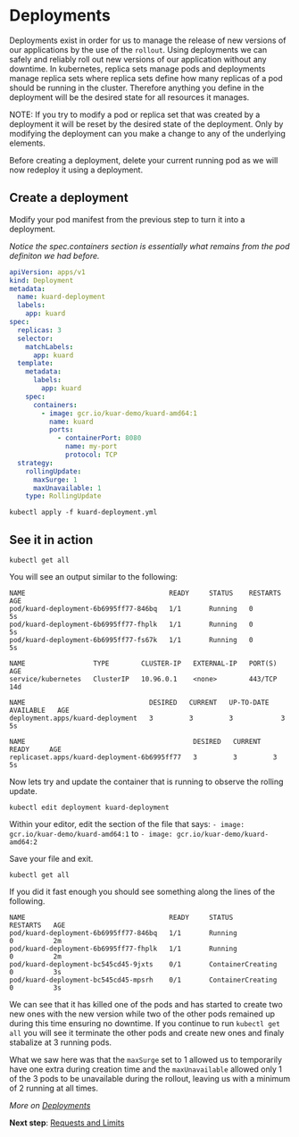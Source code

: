 # Deployments
Deployments exist in order for us to manage the release of new versions of our applications by the use of the `rollout`.
Using deployments we can safely and reliably roll out new versions of our application without any downtime.
In kubernetes, replica sets manage pods and deployments manage replica sets where replica sets define how many replicas of a pod should be running in the cluster. Therefore anything you define in the deployment will be the desired state for all resources it manages.

NOTE: If you try to modify a pod or replica set that was created by a deployment it will be reset by the desired state of the deployment. Only by modifying the deployment can you make a change to any of the underlying elements.

Before creating a deployment, delete your current running pod as we will now redeploy it using a deployment.

## Create a deployment
Modify your pod manifest from the previous step to turn it into a deployment.

*Notice the spec.containers section is essentially what remains from the pod definiton we had before.*
```yaml
apiVersion: apps/v1
kind: Deployment
metadata:
  name: kuard-deployment
  labels:
    app: kuard
spec:
  replicas: 3
  selector:
    matchLabels:
      app: kuard
  template:
    metadata:
      labels:
        app: kuard
    spec:
      containers:
        - image: gcr.io/kuar-demo/kuard-amd64:1
          name: kuard
          ports:
            - containerPort: 8080
              name: my-port
              protocol: TCP
  strategy:
    rollingUpdate:
      maxSurge: 1
      maxUnavailable: 1
    type: RollingUpdate
```
```
kubectl apply -f kuard-deployment.yml
```


## See it in action
```
kubectl get all
```
You will see an output similar to the following:
```
NAME                                    READY     STATUS    RESTARTS   AGE
pod/kuard-deployment-6b6995ff77-846bq   1/1       Running   0          5s
pod/kuard-deployment-6b6995ff77-fhplk   1/1       Running   0          5s
pod/kuard-deployment-6b6995ff77-fs67k   1/1       Running   0          5s

NAME                 TYPE        CLUSTER-IP   EXTERNAL-IP   PORT(S)   AGE
service/kubernetes   ClusterIP   10.96.0.1    <none>        443/TCP   14d

NAME                               DESIRED   CURRENT   UP-TO-DATE   AVAILABLE   AGE
deployment.apps/kuard-deployment   3         3         3            3           5s

NAME                                          DESIRED   CURRENT   READY     AGE
replicaset.apps/kuard-deployment-6b6995ff77   3         3         3         5s
```


Now lets try and update the container that is running to observe the rolling update.

```
kubectl edit deployment kuard-deployment
```
Within your editor, edit the section of the file that says:
`- image: gcr.io/kuar-demo/kuard-amd64:1` to `- image: gcr.io/kuar-demo/kuard-amd64:2`

Save your file and exit.

```
kubectl get all
```

If you did it fast enough you should see something along the lines of the following.
```
NAME                                    READY     STATUS              RESTARTS   AGE
pod/kuard-deployment-6b6995ff77-846bq   1/1       Running             0          2m
pod/kuard-deployment-6b6995ff77-fhplk   1/1       Running             0          2m
pod/kuard-deployment-bc545cd45-9jxts    0/1       ContainerCreating   0          3s
pod/kuard-deployment-bc545cd45-mpsrh    0/1       ContainerCreating   0          3s
```
We can see that it has killed one of the pods and has started to create two new ones with the new version while two of the
other pods remained up during this time ensuring no downtime.
If you continue to run `kubectl get all` you will see it terminate the other pods and create new ones and finaly stabalize at 3 running pods.

What we saw here was that the `maxSurge` set to 1 allowed us to temporarily have one extra during creation time and the `maxUnavailable` allowed only 1 of the 3 pods to be unavailable during the rollout, leaving us with a minimum of 2 running at all times.

*More on [Deployments](https://kubernetes.io/docs/concepts/workloads/controllers/deployment/)*

**Next step**: [Requests and Limits](03-requests_and_limits.md)
